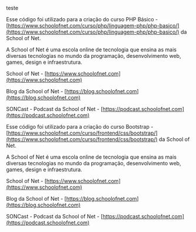 
teste


Esse código foi utilizado para a criação do curso PHP Básico - [https://www.schoolofnet.com/curso/php/linguagem-php/php-basico/](https://www.schoolofnet.com/curso/php/linguagem-php/php-basico/) da School of Net.

A School of Net é uma escola online de tecnologia que ensina as mais diversas tecnologias no mundo da programação, desenvolvimento web, games, design e infraestrutura.

School of Net - [https://www.schoolofnet.com](https://www.schoolofnet.com)

Blog da School of Net - [https://blog.schoolofnet.com](https://blog.schoolofnet.com)

SONCast - Podcast da School of Net - [https://podcast.schoolofnet.com](https://podcast.schoolofnet.com)

Esse código foi utilizado para a criação do curso Bootstrap - [https://www.schoolofnet.com/curso/frontend/css/bootstrap/](https://www.schoolofnet.com/curso/frontend/css/bootstrap/) da School of Net.

A School of Net é uma escola online de tecnologia que ensina as mais diversas tecnologias no mundo da programação, desenvolvimento web, games, design e infraestrutura.

School of Net - [https://www.schoolofnet.com](https://www.schoolofnet.com)

Blog da School of Net - [https://blog.schoolofnet.com](https://blog.schoolofnet.com)

SONCast - Podcast da School of Net - [https://podcast.schoolofnet.com](https://podcast.schoolofnet.com)
